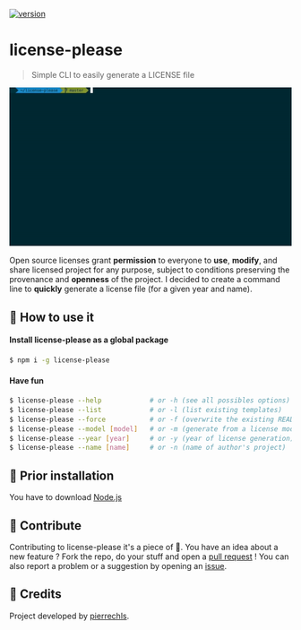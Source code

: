 [![version](https://img.shields.io/badge/version-1.0.3-green.svg?style=flat-square)](https://github.com/pierrechls/readme-please)

# license-please

> Simple CLI to easily generate a LICENSE file

![preview](https://raw.githubusercontent.com/pierrechls/license-please/master/assets/preview.gif)

Open source licenses grant **permission** to everyone to **use**, **modify**, and share licensed project for any purpose, subject to conditions preserving the provenance and **openness** of the project. I decided to create a command line to **quickly** generate a license file (for a given year and name).

## :rocket: How to use it

#### Install license-please as a global package

```bash
$ npm i -g license-please
```

#### Have fun

```bash
$ license-please --help            # or -h (see all possibles options)
$ license-please --list            # or -l (list existing templates)
$ license-please --force           # or -f (overwrite the existing README file)
$ license-please --model [model]   # or -m (generate from a license model)
$ license-please --year [year]     # or -y (year of license generation)
$ license-please --name [name]     # or -n (name of author's project)
```

## :hammer: Prior installation

You have to download [Node.js](https://nodejs.org/en/download/)

## :raised_hands: Contribute

Contributing to license-please it's a piece of :cake:. You have an idea about a new feature ? Fork the repo, do your stuff and open a [pull request](https://github.com/pierrechls/readme-please/compare) ! You can also report a problem or a suggestion by opening an [issue](https://github.com/pierrechls/readme-please/new).

## :tada: Credits

Project developed by [pierrechls](https://github.com/pierrechls/).
